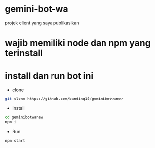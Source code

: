 # gemini-bot-wa
projek client yang saya publikasikan


# wajib memiliki node dan npm yang terinstall
# install dan run bot ini 

- clone
```bash
git clone https://github.com/bandinq18/geminibotwanew
```

- Install
```bash
cd geminibotwanew
npm i
```

- Run
```bash
npm start
```
